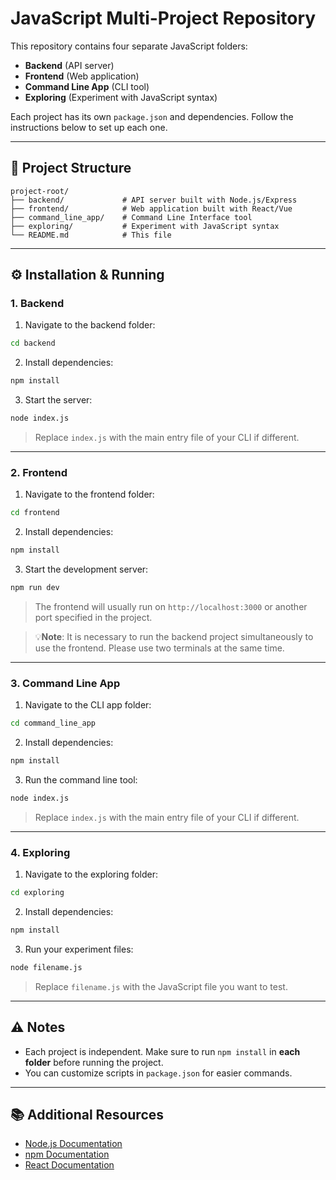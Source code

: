 # JavaScript Multi-Project Repository

This repository contains four separate JavaScript folders:
- **Backend** (API server)
- **Frontend** (Web application)
- **Command Line App** (CLI tool)
- **Exploring** (Experiment with JavaScript syntax)

Each project has its own `package.json` and dependencies. Follow the instructions below to set up each one.

---

## 📁 Project Structure

```
project-root/
├── backend/             # API server built with Node.js/Express
├── frontend/            # Web application built with React/Vue
├── command_line_app/    # Command Line Interface tool
├── exploring/           # Experiment with JavaScript syntax
└── README.md            # This file
```

---

## ⚙️ Installation & Running

### 1. Backend
1. Navigate to the backend folder:
```bash
cd backend
```
2. Install dependencies:
```bash
npm install
```
3. Start the server:
```bash
node index.js
```
> Replace `index.js` with the main entry file of your CLI if different.

---

### 2. Frontend
1. Navigate to the frontend folder:
```bash
cd frontend
```
2. Install dependencies:
```bash
npm install
```
3. Start the development server:
```bash
npm run dev
```
> The frontend will usually run on `http://localhost:3000` or another port specified in the project.

> 💡**Note**: It is necessary to run the backend project simultaneously to use the frontend. 
> Please use two terminals at the same time.

---

### 3. Command Line App
1. Navigate to the CLI app folder:
```bash
cd command_line_app
```
2. Install dependencies:
```bash
npm install
```
3. Run the command line tool:
```bash
node index.js
```
> Replace `index.js` with the main entry file of your CLI if different.

---

### 4. Exploring
1. Navigate to the exploring folder:
```bash
cd exploring
```
2. Install dependencies:
```bash
npm install
```
3. Run your experiment files:
```bash
node filename.js
```
> Replace `filename.js` with the JavaScript file you want to test.

---

## ⚠️ Notes
- Each project is independent. Make sure to run `npm install` in **each folder** before running the project.
- You can customize scripts in `package.json` for easier commands.

---

## 📚 Additional Resources
- [Node.js Documentation](https://nodejs.org/en/docs/)
- [npm Documentation](https://docs.npmjs.com/)
- [React Documentation](https://reactjs.org/docs/getting-started.html) 